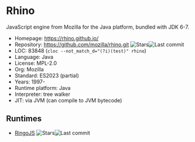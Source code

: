 # Rhino

JavaScript engine from Mozilla for the Java platform, bundled with JDK 6-7.

* Homepage:         https://rhino.github.io/
* Repository:       https://github.com/mozilla/rhino.git <span class="shields"><img src="https://img.shields.io/github/stars/mozilla/rhino?label=&style=flat-square" alt="Stars" title="Stars"><img src="https://img.shields.io/github/last-commit/mozilla/rhino?label=&style=flat-square" alt="Last commit" title="Last commit"></span>
* LOC:              83848 (`cloc --not_match_d="(?i)(test)" rhino`)
* Language:         Java
* License:          MPL-2.0
* Org:              Mozilla
* Standard:         ES2023 (partial)
* Years:            1997-
* Runtime platform: Java
* Interpreter:      tree walker
* JIT:              via JVM (can compile to JVM bytecode)

## Runtimes

* [RingoJS](https://github.com/ringo/ringojs) <span class="shields"><img src="https://img.shields.io/github/stars/ringo/ringojs?label=&style=flat-square" alt="Stars" title="Stars"><img src="https://img.shields.io/github/last-commit/ringo/ringojs?label=&style=flat-square" alt="Last commit" title="Last commit"></span>
